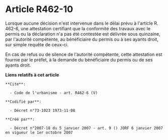 # Article R462-10

Lorsque aucune décision n'est intervenue dans le délai prévu à l'article R. 462-6, une attestation certifiant que la
conformité des travaux avec le permis ou la déclaration n'a pas été contestée est délivrée sous quinzaine, par l'autorité
compétente, au bénéficiaire du permis ou à ses ayants droit, sur simple requête de ceux-ci. 

En cas de refus ou de silence de l'autorité compétente, cette attestation est fournie par le préfet, à la demande du
bénéficiaire du permis ou de ses ayants droit.

**Liens relatifs à cet article**

	**Cite**:

	  - Code de l'urbanisme - art. R462-6 (V)

	**Codifié par**:

	  - Décret n°73-1023 1973-11-08

	**Créé par**:

	  - Décret n°2007-18 du 5 janvier 2007 - art. 9 () JORF 6 janvier 2007 en vigueur le 1er octobre 2007
